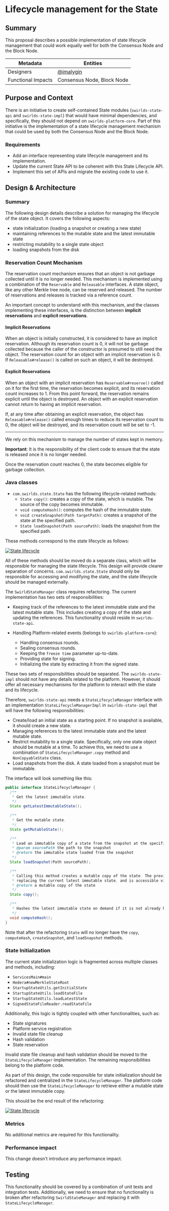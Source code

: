 # Lifecycle management for the State

## Summary

This proposal describes a possible implementation of state lifecycle management that could work equally well for both the Consensus Node and the Block Node.

|      Metadata      |                 Entities                 |
|--------------------|------------------------------------------|
| Designers          | [@imalygin](https://github.com/imalygin) |
| Functional Impacts | Consensus Node, Block Node               |

## Purpose and Context

There is an initiative to create self-contained State modules (`swirlds-state-api` and `swirlds-state-impl`) that would have minimal dependencies, 
and specifically, they should not depend on `swirlds-platform-core`. Part of this initiative is the implementation of a 
state lifecycle management mechanism that could be used by both the Consensus Node and the Block Node.

### Requirements

- Add an interface representing state lifecycle management and its implementation.
- Update the current State API to be coherent with this State Lifecycle API.
- Implement this set of APIs and migrate the existing code to use it.

## Design & Architecture

### Summary 

The following design details describe a solution for managing the lifecycle of the state object. It covers the following aspects:
- state initialization (loading a snapshot or creating a new state)
- maintaining references to the mutable state and the latest immutable state
- restricting mutability to a single state object
- loading snapshots from the disk 

### Reservation Count Mechanism

The reservation count mechanism ensures that an object is not garbage collected until it is no longer needed. 
This mechanism is implemented using a combination of the `Reservable` and `Releasable` interfaces. 
A state object, like any other Merkle tree node, can be reserved and released. The number of reservations and releases is tracked via a reference count.

An important concept to understand with this mechanism, and the classes implementing these interfaces, 
is the distinction between **implicit reservations** and **explicit reservations**.

#### Implicit Reservations

When an object is initially constructed, it is considered to have an implicit reservation. 
Although its reservation count is 0, it will not be garbage collected because the caller of the constructor 
is presumed to still need the object. The reservation count for an object with an implicit reservation is 0. 
If `Releasable#release()` is called on such an object, it will be destroyed.

#### Explicit Reservations

When an object with an implicit reservation has `Reservable#reserve()` called on it for the first time, the reservation 
becomes explicit, and its reservation count increases to 1. From this point forward, the reservation remains 
explicit until the object is destroyed. An object with an explicit reservation cannot return to having an implicit reservation.

If, at any time after obtaining an explicit reservation, the object has `Releasable#release()` called enough times 
to reduce its reservation count to 0, the object will be destroyed, and its reservation count will be set to -1.

---

We rely on this mechanism to manage the number of states kept in memory.

**Important**: It is the responsibility of the client code to ensure that the state is released once it is no longer needed.

Once the reservation count reaches 0, the state becomes eligible for garbage collection.

### Java classes

- `com.swirlds.state.State` has the following lifecycle-related methods:
  - `State copy()`: creates a copy of the state, which is mutable. The source of the copy becomes immutable.
  - `void computeHash()`: computes the hash of the immutable state.
  - `void createSnapshot(Path targetPath)`: creates a snapshot of the state at the specified path.
  - `State loadSnapshot(Path sourcePath)`: loads the snapshot from the specified path.

These methods correspond to the state lifecycle as follows:

[![State lifecycle](state-lifecycle.svg)](state-lifecycle.svg)

All of these methods should be moved do a separate class, which will be responsible for managing the state lifecycle. This design will provide clearer separation of concerns.
`com.swirlds.state.State` should only be responsible for accessing and modifying the state, and the state lifecycle should be managed externally.

The `SwirldStateManager` class requires refactoring. The current implementation has two sets of responsibilities:
- Keeping track of the references to the latest immutable state and the latest mutable state. This includes creating a copy of the state and updating the references.
  This functionality should reside in `swirlds-state-api`.

- Handling Platform-related events (belongs to `swirlds-platform-core`):
  - Handling consensus rounds.
  - Sealing consensus rounds.
  - Keeping the `freeze time` parameter up-to-date.
  - Providing state for signing.
  - Initializing the state by extracting it from the signed state.

These two sets of responsibilities should be separated. The `swirlds-state-impl` should not have any details related to the platform. However, it should offer all necessary mechanisms for the platform to interact with the state and its lifecycle.

Therefore, `swirlds-state-api` needs a `StateLifecycleManager` interface with an implementation `StateLifecycleManagerImpl` in `swirlds-state-impl`  that will have the following responsibilities:
- Create/load an initial state as a starting point. If no snapshot is available, it should create a new state. 
- Managing references to the latest immutable state and the latest mutable state.
- Restrict mutability to a single state. Specifically, only one state object should be mutable at a time. To achieve this, we need to use a combination of `StateLifecycleManager.copy` method and `NonCopyableState` class.
- Load snapshots from the disk. A state loaded from a snapshot must be immutable.

The interface will look something like this:

```java
public interface StateLifecycleManager {
  /**
   * Get the latest immutable state.
   */
  State getLatestImmutableState();

  /**
   * Get the mutable state.
   */
  State getMutableState();

  /**
   * Load an immutable copy of a state from the snapshot at the specified path. 
   * @param sourcePath the path to the snapshot
   * @return the immutable state loaded from the snapshot
   */
  State loadSnapshot(Path sourcePath);

  /**
   * Calling this method creates a mutable copy of the state. The previous mutable state becomes immutable, 
   * replacing the current latest immutable state, and is accessible via the {@link #getLatestImmutableState} method.
   * @return a mutable copy of the state
   */
  State copy();

  /**
   * Hashes the latest immutable state on demand if it is not already hashed. If the state is already hashed, this method is a no-op.
   */
  void computeHash();
}
```

Note that after the refactoring `State` will no longer have the `copy`, `computeHash`, `createSnapshot`, and `loadSnapshot` methods.

### State Initialization

The current state initialization logic is fragmented across multiple classes and methods, including:

- `ServicesMain#main`
- `Hedera#newMerkleStateRoot`
- `StartupStateUtils.getInitialState`
- `StartupStateUtils.loadStateFile`
- `StartupStateUtils.loadLatestState`
- `SignedStateFileReader.readStateFile`

Additionally, this logic is tightly coupled with other functionalities, such as:

- State signatures
- Platform service registration
- Invalid state file cleanup
- Hash validation
- State reservation

Invalid state file cleanup and hash validation should be moved to the `StateLifecycleManager` implementation. The remaining responsibilities belong to the platform code.

As part of this design, the code responsible for state initialization should be refactored and centralized in the `StateLifecycleManager`. The platform code should then use the `StateLifecycleManager` to retrieve either a mutable state or the latest immutable copy.

This should be the end result of the refactoring:

[![State lifecycle](state-lifecycle-new.svg)](state-lifecycle-new.svg)

### Metrics

No additional metrics are required for this functionality.

### Performance impact

This change doesn't introduce any performance impact. 

## Testing

This functionality should be covered by a combination of unit tests and integration tests. Additionally, we need to ensure that no functionality is broken after refactoring `SwirldStateManager` and replacing it with `StateLifecycleManager`.
